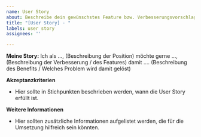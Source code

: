 ```yaml
---
name: User Story
about: Beschreibe dein gewünschstes Feature bzw. Verbesserungsvorschlag
title: "[User Story] - "
labels: user story
assignees: ''

---
```


**Meine Story:**
Ich als ..., (Beschreibung der Position)
möchte gerne ..., (Beschreibung der Verbesserung / des Features)
damit .... (Beschreibung des Benefits / Welches Problem wird damit gelöst)

**Akzeptanzkriterien**
- Hier sollte in Stichpunkten beschrieben werden, wann die User Story erfüllt ist.

**Weitere Informationen**
- Hier sollten zusätzliche Informationen aufgelistet werden, die für die Umsetzung hilfreich sein könnten.
